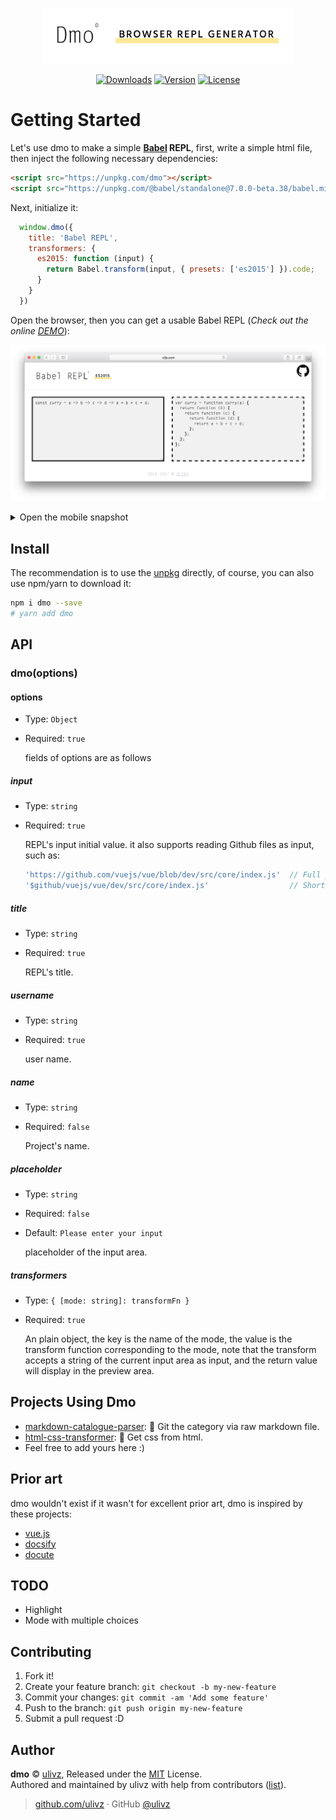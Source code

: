 <p align="center">
  <a href="#"><img width="400" src=".media/logo.png" alt="Dmo logo"></a>
</p>

<p align="center">
  <!-- <a href="https://circleci.com/gh/ulivz/dmo/tree/dev"><img src="https://img.shields.io/circleci/project/ulivz/dmo/dev.svg" alt="Build Status"></a>
  <a href="https://codecov.io/github/ulivz/dmo?branch=dev"><img src="https://img.shields.io/codecov/c/github/ulivz/dmo/dev.svg" alt="Coverage Status"></a> -->
  <a href="https://www.npmjs.com/package/dmo"><img src="https://img.shields.io/npm/dm/dmo.svg" alt="Downloads"></a>
  <a href="https://www.npmjs.com/package/dmo"><img src="https://img.shields.io/npm/v/dmo.svg" alt="Version"></a>
  <a href="https://www.npmjs.com/package/dmo"><img src="https://img.shields.io/npm/l/dmo.svg" alt="License"></a>
</p>

# Getting Started

Let's use dmo to make a simple **[Babel](http://babeljs.io/) REPL**, first, write a simple html file, then inject the following necessary dependencies:

```html
<script src="https://unpkg.com/dmo"></script>
<script src="https://unpkg.com/@babel/standalone@7.0.0-beta.38/babel.min.js"></script>
```

Next, initialize it:

```js
  window.dmo({
    title: 'Babel REPL',
    transformers: {
      es2015: function (input) {
        return Babel.transform(input, { presets: ['es2015'] }).code;
      }
    }
  })
```

Open the browser, then you can get a usable Babel REPL (_Check out the online [DEMO](http://www.v2js.com/dmo/)_):

<p align="center">
  <img src=".media/safari.png" height="" style=""/>
</p>

<details>
<summary>Open the mobile snapshot</summary>

<p align="center">
  <img src=".media/iphoneX.png" width="300" height="" style=""/>
</p>

</details>

## Install

The recommendation is to use the [unpkg](https://unpkg.com/dmo) directly, of course, you can also use npm/yarn to download it:

```bash
npm i dmo --save
# yarn add dmo
```

## API

### dmo(options)

#### options

- Type: `Object`
- Required: `true`

  fields of options are as follows
  
##### input

- Type: `string`
- Required: `true`

  REPL's input initial value. it also supports reading Github files as input, such as:
  
  ```js
  'https://github.com/vuejs/vue/blob/dev/src/core/index.js'  // Full path
  '$github/vuejs/vue/dev/src/core/index.js'                  // Short cut
   ```

##### title

- Type: `string`
- Required: `true`

  REPL's title.


##### username

- Type: `string`
- Required: `true`

  user name.

##### name

- Type: `string`
- Required: `false`

  Project's name.

##### placeholder

- Type: `string`
- Required: `false`
- Default: `Please enter your input`

  placeholder of the input area.
  

##### transformers

- Type: `{ [mode: string]: transformFn }`
- Required: `true`

  An plain object, the key is the name of the mode, the value is the transform function corresponding to the mode, note that the transform accepts a string of the current input area as input, and the return value will display in the preview area.


## Projects Using Dmo

- [markdown-catalogue-parser](https://github.com/ulivz/markdown-catalogue-parser): 🛁 Git the category via raw markdown file. 
- [html-css-transformer](https://github.com/ulivz/html-css-transformer): 🎊 Get css from html.
- Feel free to add yours here :)


## Prior art

dmo wouldn't exist if it wasn't for excellent prior art, dmo is inspired by these projects:

- [vue.js](https://vuejs.org/)
- [docsify](https://github.com/QingWei-Li/docsify)
- [docute](https://github.com/egoist/docute)


## TODO 

- Highlight
- Mode with multiple choices 


## Contributing

1. Fork it!
2. Create your feature branch: `git checkout -b my-new-feature`
3. Commit your changes: `git commit -am 'Add some feature'`
4. Push to the branch: `git push origin my-new-feature`
5. Submit a pull request :D



## Author

**dmo** © [ulivz](https://github.com/ULIVZ), Released under the [MIT](./LICENSE) License.<br>
Authored and maintained by ulivz with help from contributors ([list](https://github.com/ULIVZ/dmo/contributors)).

> [github.com/ulivz](https://github.com/ulivz) · GitHub [@ulivz](https://github.com/ULIVZ)

